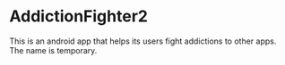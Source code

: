 # AddictionFighter2

This is an android app that helps its users fight addictions to other apps.  The name is temporary.
